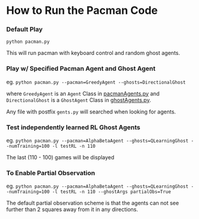 # How to Run the Pacman Code

### Default Play
`python pacman.py`

This will run pacman with keyboard control and random ghost agents.

### Play w/ Specified Pacman Agent and Ghost Agent

eg.
`python pacman.py --pacman=GreedyAgent --ghosts=DirectionalGhost`

where `GreedyAgent` is an `Agent` Class in [pacmanAgents.py](./pacmanAgents.py) and `DirectionalGhost` is a `GhostAgent` Class in [ghostAgents.py](./ghostAgents.py).

Any file with postfix `gents.py` will searched when looking for agents.


### Test independently learned RL Ghost Agents
eg. `python pacman.py --pacman=AlphaBetaAgent --ghosts=QLearningGhost --numTraining=100 -l testRL -n 110`

The last (110 - 100) games will be displayed


### To Enable Partial Observation
eg. `python pacman.py --pacman=AlphaBetaAgent --ghosts=QLearningGhost --numTraining=100 -l testRL -n 110 --ghostArgs partialObs=True`

The default partial observation scheme is that the agents can not see further than 2 squares away from it in any directions.